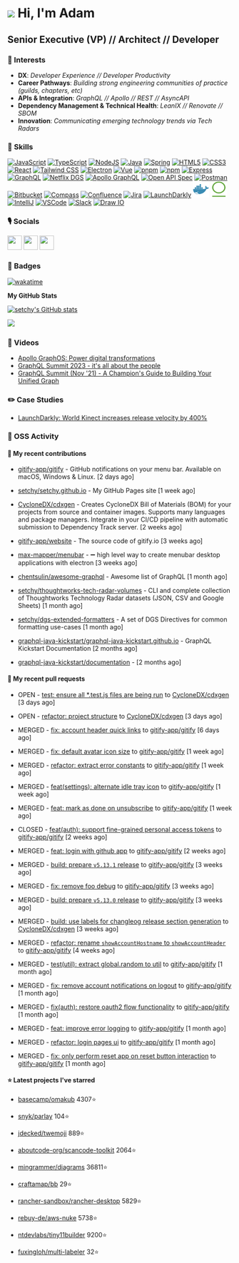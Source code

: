 ![](https://user-images.githubusercontent.com/18350557/176309783-0785949b-9127-417c-8b55-ab5a4333674e.gif) Hi, I'm Adam
============================================================================================================================

Senior Executive (VP) // Architect // Developer
-----------------------------------------------

### 🔭 Interests

- **DX**: *Developer Experience // Developer Productivity*
- **Career Pathways**: *Building strong engineering communities of practice (guilds, chapters, etc)*
- **APIs & Integration**: *GraphQL // Apollo // REST // AsyncAPI*
- **Dependency Management & Technical Health**: *LeanIX // Renovate // SBOM*
- **Innovation**: *Communicating emerging technology trends via Tech Radars*

### 💪 Skills

<p align="left">
  <a href="https://developer.mozilla.org/en-US/docs/Web/JavaScript" target="_blank" rel="noreferrer"><img src="https://raw.githubusercontent.com/danielcranney/readme-generator/main/public/icons/skills/javascript-colored.svg" width="36" height="36" alt="JavaScript" /></a>
  <a href="https://www.typescriptlang.org/" target="_blank" rel="noreferrer"><img src="https://raw.githubusercontent.com/danielcranney/readme-generator/main/public/icons/skills/typescript-colored.svg" width="36" height="36" alt="TypeScript" /></a>
  <a href="https://nodejs.org/en/" target="_blank" rel="noreferrer"><img src="https://raw.githubusercontent.com/danielcranney/readme-generator/main/public/icons/skills/nodejs-colored.svg" width="36" height="36" alt="NodeJS" /></a>
  <a href="https://www.oracle.com/java/" target="_blank" rel="noreferrer"><img src="https://raw.githubusercontent.com/danielcranney/readme-generator/main/public/icons/skills/java-colored.svg" width="36" height="36" alt="Java" /></a>
  <a href="https://spring.io/" target="_blank" rel="noreferrer"><img src="https://cdn.worldvectorlogo.com/logos/spring-3.svg" width="36" height="36" alt="Spring" /></a> 
  <a href="https://developer.mozilla.org/en-US/docs/Glossary/HTML5" target="_blank" rel="noreferrer"><img src="https://raw.githubusercontent.com/danielcranney/readme-generator/main/public/icons/skills/html5-colored.svg" width="36" height="36" alt="HTML5" /></a>
  <a href="https://www.w3.org/TR/CSS/#css" target="_blank" rel="noreferrer"><img src="https://raw.githubusercontent.com/danielcranney/readme-generator/main/public/icons/skills/css3-colored.svg" width="36" height="36" alt="CSS3" /></a>
  <a href="https://react.dev/" target="_blank" rel="noreferrer"><img src="https://cdn.worldvectorlogo.com/logos/react-2.svg" width="36" height="36" alt="React" /></a>
  <a href="https://tailwindcss.com/" target="_blank" rel="noreferrer"><img src="https://cdn.worldvectorlogo.com/logos/tailwind-css-2.svg" width="36" height="36" alt="Tailwind CSS" /></a>
  <a href="https://www.electronjs.org/" target="_blank" rel="noreferrer"><img src="https://cdn.worldvectorlogo.com/logos/electron-1.svg" width="36" height="36" alt="Electron" /></a>
  <a href="https://vuejs.org/" target="_blank" rel="noreferrer"><img src="https://cdn.worldvectorlogo.com/logos/vue-9.svg" width="36" height="36" alt="Vue" /></a>
  <a href="https://pnpm.io/" target="_blank" rel="noreferrer"><img src="https://encrypted-tbn0.gstatic.com/images?q=tbn:ANd9GcSGcwBnoTNg212cvEclMX-_qRw_P-_odFp3aafVal77Hg&s" width="36" height="36" alt="pnpm" /></a>
  <a href="https://www.npmjs.com/" target="_blank" rel="noreferrer"><img src="https://cdn.worldvectorlogo.com/logos/npm-square-red-1.svg" width="36" height="36" alt="npm" /></a>
  <a href="https://expressjs.com/" target="_blank" rel="noreferrer"><img src="https://raw.githubusercontent.com/danielcranney/readme-generator/main/public/icons/skills/express-colored.svg" width="36" height="36" alt="Express" /></a>
  <a href="https://graphql.org/" target="_blank" rel="noreferrer"><img src="https://raw.githubusercontent.com/danielcranney/readme-generator/main/public/icons/skills/graphql-colored.svg" width="36" height="36" alt="GraphQL" /></a>
  <a href="https://netflix.github.io/dgs/" target="_blank" rel="noreferrer"><img src="https://raw.githubusercontent.com/Netflix/dgs/main/docs/images/dgs-framework-brand/Icon/dgs-icon--blue.svg" width="36" height="36" alt="Netflix DGS" /></a>
  <a href="https://apollographql.com/" target="_blank" rel="noreferrer"><img src="https://cdn.worldvectorlogo.com/logos/apollo-graphql-compact.svg" width="36" height="36" alt="Apollo GraphQL" /></a>
  <a href="https://swagger.io/specification/" target="_blank" rel="noreferrer"><img src="https://cdn.worldvectorlogo.com/logos/openapi-1.svg" width="36" height="36" alt="Open API Spec" /></a>
  <a href="https://www.postman.com//" target="_blank" rel="noreferrer"><img src="https://cdn.worldvectorlogo.com/logos/postman.svg" width="36" height="36" alt="Postman" /></a>
  <a href="https://www.atlassian.com/software/bitbucket" target="_blank" rel="noreferrer"><img src="https://cdn.worldvectorlogo.com/logos/bitbucket-icon.svg" width="36" height="36" alt="Bitbucket" /></a>
  <a href="https://www.atlassian.com/software/compass" target="_blank" rel="noreferrer"><img src="https://cdn.worldvectorlogo.com/logos/atlassian-compass-1.svg" width="36" height="36" alt="Compass" /></a>
  <a href="https://www.atlassian.com/software/confluence" target="_blank" rel="noreferrer"><img src="https://cdn.worldvectorlogo.com/logos/confluence-1.svg" width="36" height="36" alt="Confluence" /></a>
  <a href="https://www.atlassian.com/software/jira" target="_blank" rel="noreferrer"><img src="https://cdn.worldvectorlogo.com/logos/jira-1.svg" width="36" height="36" alt="Jira" /></a>
  <a href="https://launchdarkly.com/" target="_blank" rel="noreferrer"><img src="https://cdn.worldvectorlogo.com/logos/launchdarkly-2.svg" width="36" height="36" alt="LaunchDarkly" /></a>
  <a href="https://docker.com/" target="_blank" rel="noreferrer"><img src="https://raw.githubusercontent.com/nx211/homer-icons/master/png/docker.png" width="36" height="36" alt="Docker" /></a>
  <a href="https://jfrog.com/artifactory/" target="_blank" rel="noreferrer"><img src="https://raw.githubusercontent.com/nx211/homer-icons/master/png/artifactory.png" width="36" height="36" alt="Artifactory" /></a>
  <a href="https://www.jetbrains.com/idea/" target="_blank" rel="noreferrer"><img src="https://cdn.worldvectorlogo.com/logos/intellij-idea-1.svg" width="36" height="36" alt="IntelliJ" /></a>
  <a href="https://code.visualstudio.com/" target="_blank" rel="noreferrer"><img src="https://cdn.worldvectorlogo.com/logos/visual-studio-code-1.svg" width="36" height="36" alt="VSCode" /></a>
  <a href="https://slack.com/" target="_blank" rel="noreferrer"><img src="https://cdn.worldvectorlogo.com/logos/slack-new-logo.svg" width="36" height="36" alt="Slack" /></a>
  <a href="https://drawio-app.com/" target="_blank" rel="noreferrer"><img src="https://cdn.worldvectorlogo.com/logos/draw-io.svg" width="36" height="36" alt="Draw IO" /></a>
</p>

                      

### 🎙️ Socials
                  
<p align="left">
  <a href="https://www.github.com/setchy" target="_blank" rel="noreferrer"><img src="https://raw.githubusercontent.com/danielcranney/readme-generator/main/public/icons/socials/github.svg" width="32" height="32" /></a>
  <a href="https://www.linkedin.com/in/adamsetch" target="_blank" rel="noreferrer"><img src="https://raw.githubusercontent.com/danielcranney/readme-generator/main/public/icons/socials/linkedin.svg" width="32" height="32" /></a>
  <a href="https://www.twitter.com/setchy87" target="_blank" rel="noreferrer"><img src="https://raw.githubusercontent.com/danielcranney/readme-generator/main/public/icons/socials/twitter.svg" width="32" height="32" /></a>
</p>

### 📛 Badges

[![wakatime](https://wakatime.com/badge/user/2b948ae2-4be1-4020-8a57-7de60b53fe1d.svg)](https://wakatime.com/@2b948ae2-4be1-4020-8a57-7de60b53fe1d)

<b>My GitHub Stats</b>

<a href="http://www.github.com/setchy"><img src="https://github-readme-stats.vercel.app/api?username=setchy&show_icons=true&hide=&count_private=true&title_color=0891b2&text_color=ffffff&icon_color=0891b2&bg_color=1c1917&hide_border=true&show_icons=true" alt="setchy's GitHub stats" /></a>

<a href="http://www.github.com/setchy"><img src="https://github-readme-streak-stats.herokuapp.com/?user=setchy&stroke=ffffff&background=1c1917&ring=0891b2&fire=0891b2&currStreakNum=ffffff&currStreakLabel=0891b2&sideNums=ffffff&sideLabels=ffffff&dates=ffffff&hide_border=true" /></a>

### 📼 Videos

- [Apollo GraphOS: Power digital transformations](https://www.apollographql.com/enterprise?wvideo=4fu2lsjssc)
- [GraphQL Summit 2023 - it's all about the people](https://www.youtube.com/watch?v=090IWEcHbJc)
- [GraphQL Summit (Nov '21) - A Champion's Guide to Building Your Unified Graph](https://www.apollographql.com/events/roundtable/graphql-summit-november-2021/a-champions-guide-to-building-your-unified-graph)

### ✏️ Case Studies

- [LaunchDarkly: World Kinect increases release velocity by 400%](https://launchdarkly.com/case-studies/world-kinect/)

### 🎯 OSS Activity
#### 🚀 My recent contributions



- [gitify-app/gitify](https://github.com/gitify-app/gitify) - GitHub notifications on your menu bar. Available on macOS, Windows &amp; Linux. [2 days ago]

- [setchy/setchy.github.io](https://github.com/setchy/setchy.github.io) - My GitHub Pages site [1 week ago]

- [CycloneDX/cdxgen](https://github.com/CycloneDX/cdxgen) - Creates CycloneDX Bill of Materials (BOM) for your projects from source and container images. Supports many languages and package managers. Integrate in your CI/CD pipeline with automatic submission to Dependency Track server. [2 weeks ago]

- [gitify-app/website](https://github.com/gitify-app/website) - The source code of gitify.io [3 weeks ago]

- [max-mapper/menubar](https://github.com/max-mapper/menubar) - ➖ high level way to create menubar desktop applications with electron [3 weeks ago]

- [chentsulin/awesome-graphql](https://github.com/chentsulin/awesome-graphql) - Awesome list of GraphQL [1 month ago]

- [setchy/thoughtworks-tech-radar-volumes](https://github.com/setchy/thoughtworks-tech-radar-volumes) - CLI and complete collection of Thoughtworks Technology Radar datasets (JSON, CSV and Google Sheets) [1 month ago]

- [setchy/dgs-extended-formatters](https://github.com/setchy/dgs-extended-formatters) - A set of DGS Directives for common formatting use-cases [1 month ago]

- [graphql-java-kickstart/graphql-java-kickstart.github.io](https://github.com/graphql-java-kickstart/graphql-java-kickstart.github.io) - GraphQL Kickstart Documentation [2 months ago]

- [graphql-java-kickstart/documentation](https://github.com/graphql-java-kickstart/documentation) -  [2 months ago]

#### 🎉 My recent pull requests



- OPEN - [test: ensure all *.test.js files are being run](https://github.com/CycloneDX/cdxgen/pull/1361) to [CycloneDX/cdxgen](https://github.com/CycloneDX/cdxgen) [3 days ago]

- OPEN - [refactor: project structure](https://github.com/CycloneDX/cdxgen/pull/1360) to [CycloneDX/cdxgen](https://github.com/CycloneDX/cdxgen) [3 days ago]

- MERGED - [fix: account header quick links](https://github.com/gitify-app/gitify/pull/1511) to [gitify-app/gitify](https://github.com/gitify-app/gitify) [6 days ago]

- MERGED - [fix: default avatar icon size](https://github.com/gitify-app/gitify/pull/1507) to [gitify-app/gitify](https://github.com/gitify-app/gitify) [1 week ago]

- MERGED - [refactor: extract error constants](https://github.com/gitify-app/gitify/pull/1506) to [gitify-app/gitify](https://github.com/gitify-app/gitify) [1 week ago]

- MERGED - [feat(settings): alternate idle tray icon](https://github.com/gitify-app/gitify/pull/1501) to [gitify-app/gitify](https://github.com/gitify-app/gitify) [1 week ago]

- MERGED - [feat: mark as done on unsubscribe](https://github.com/gitify-app/gitify/pull/1498) to [gitify-app/gitify](https://github.com/gitify-app/gitify) [1 week ago]

- CLOSED - [feat(auth): support fine-grained personal access tokens](https://github.com/gitify-app/gitify/pull/1494) to [gitify-app/gitify](https://github.com/gitify-app/gitify) [2 weeks ago]

- MERGED - [feat: login with github app](https://github.com/gitify-app/gitify/pull/1493) to [gitify-app/gitify](https://github.com/gitify-app/gitify) [2 weeks ago]

- MERGED - [build: prepare `v5.13.1` release](https://github.com/gitify-app/gitify/pull/1478) to [gitify-app/gitify](https://github.com/gitify-app/gitify) [3 weeks ago]

- MERGED - [fix: remove foo debug](https://github.com/gitify-app/gitify/pull/1477) to [gitify-app/gitify](https://github.com/gitify-app/gitify) [3 weeks ago]

- MERGED - [build: prepare `v5.13.0` release](https://github.com/gitify-app/gitify/pull/1476) to [gitify-app/gitify](https://github.com/gitify-app/gitify) [3 weeks ago]

- MERGED - [build: use labels for changleog release section generation](https://github.com/CycloneDX/cdxgen/pull/1312) to [CycloneDX/cdxgen](https://github.com/CycloneDX/cdxgen) [3 weeks ago]

- MERGED - [refactor: rename `showAccountHostname` to `showAccountHeader`](https://github.com/gitify-app/gitify/pull/1464) to [gitify-app/gitify](https://github.com/gitify-app/gitify) [4 weeks ago]

- MERGED - [test(util): extract global.random to util](https://github.com/gitify-app/gitify/pull/1458) to [gitify-app/gitify](https://github.com/gitify-app/gitify) [1 month ago]

- MERGED - [fix: remove account notifications on logout](https://github.com/gitify-app/gitify/pull/1457) to [gitify-app/gitify](https://github.com/gitify-app/gitify) [1 month ago]

- MERGED - [fix(auth): restore oauth2 flow functionality](https://github.com/gitify-app/gitify/pull/1456) to [gitify-app/gitify](https://github.com/gitify-app/gitify) [1 month ago]

- MERGED - [feat: improve error logging](https://github.com/gitify-app/gitify/pull/1455) to [gitify-app/gitify](https://github.com/gitify-app/gitify) [1 month ago]

- MERGED - [refactor: login pages ui](https://github.com/gitify-app/gitify/pull/1454) to [gitify-app/gitify](https://github.com/gitify-app/gitify) [1 month ago]

- MERGED - [fix: only perform reset app on reset button interaction](https://github.com/gitify-app/gitify/pull/1453) to [gitify-app/gitify](https://github.com/gitify-app/gitify) [1 month ago]

#### ⭐ Latest projects I've starred



- [basecamp/omakub](https://github.com/basecamp/omakub) 4307⭐

- [snyk/parlay](https://github.com/snyk/parlay) 104⭐

- [jdecked/twemoji](https://github.com/jdecked/twemoji) 889⭐

- [aboutcode-org/scancode-toolkit](https://github.com/aboutcode-org/scancode-toolkit) 2064⭐

- [mingrammer/diagrams](https://github.com/mingrammer/diagrams) 36811⭐

- [craftamap/bb](https://github.com/craftamap/bb) 29⭐

- [rancher-sandbox/rancher-desktop](https://github.com/rancher-sandbox/rancher-desktop) 5829⭐

- [rebuy-de/aws-nuke](https://github.com/rebuy-de/aws-nuke) 5738⭐

- [ntdevlabs/tiny11builder](https://github.com/ntdevlabs/tiny11builder) 9200⭐

- [fuxingloh/multi-labeler](https://github.com/fuxingloh/multi-labeler) 32⭐


